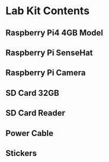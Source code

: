 # Lab Kit Contents 

## Raspberry Pi4 4GB Model

## Raspberry Pi SenseHat

## Raspberry Pi Camera

## SD Card 32GB

## SD Card Reader

## Power Cable 

## Stickers 
